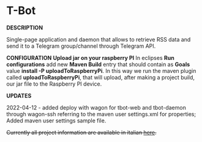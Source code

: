 # T-Bot




**DESCRIPTION**

Single-page application and daemon that allows to retrieve RSS data and send it to a Telegram group/channel through Telegram API.

**CONFIGURATION**
**Upload jar on your raspberry PI**
In eclipses __Run configurations__ add new __Maven Build__ entry that should contain as __Goals__ value **install -P uploadToRaspberryPi**. In this way we run the maven plugin called __uploadToRaspberryPi__, that will upload, after making a project build, our jar file to the Raspberry PI device.


**UPDATES**

2022-04-12 - added deploy with wagon for tbot-web and tbot-daemon through wagon-ssh referring to the maven user settings.xml for properties; Added maven user settings sample file.

~~Currently all project information are available in italian [here](http://dodu.it/it/t-bot/).~~
